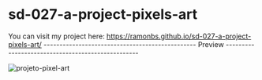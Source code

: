 # sd-027-a-project-pixels-art

You can visit my project here: https://ramonbs.github.io/sd-027-a-project-pixels-art/
------------------------------------------------ Preview --------------------------------------------------


![projeto-pixel-art](https://user-images.githubusercontent.com/70456830/194377139-c55f7293-117f-4f25-bd8b-b95bdf9bf7b6.png)
